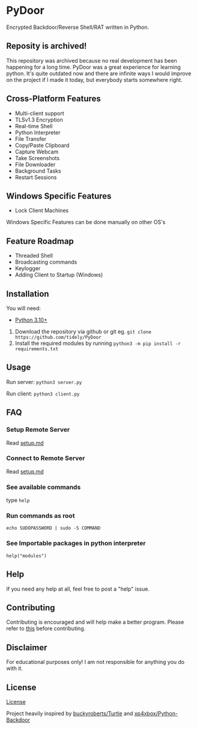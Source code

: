 # PyDoor

Encrypted Backdoor/Reverse Shell/RAT written in Python.

## Reposity is archived!

This repository was archived because no real development has been happening for a long time. PyDoor was a great experience for learning python. It's quite outdated now and there are infinite ways I would improve on the project if I made it today, but everybody starts somewhere right.

## Cross-Platform Features

* Multi-client support
* TLSv1.3 Encryption
* Real-time Shell
* Python Interpreter
* File Transfer
* Copy/Paste Clipboard
* Capture Webcam
* Take Screenshots
* File Downloader
* Background Tasks
* Restart Sessions

## Windows Specific Features

* Lock Client Machines

Windows Specific Features can be done manually on other OS's

## Feature Roadmap

* Threaded Shell
* Broadcasting commands
* Keylogger
* Adding Client to Startup (Windows)

## Installation

You will need:

* [Python 3.10+](https://www.python.org/downloads)

1. Download the repository via github or git eg. `git clone https://github.com/tidely/PyDoor`
2. Install the required modules by running `python3 -m pip install -r requirements.txt`

## Usage

Run server:
`python3 server.py`

Run client:
`python3 client.py`

## FAQ

### Setup Remote Server

Read [setup.md](./setup.md#server-setup)

### Connect to Remote Server

Read [setup.md](./setup.md#client-setup)

### See available commands

type `help`

### Run commands as root

`echo SUDOPASSWORD | sudo -S COMMAND`

### See Importable packages in python interpreter

`help("modules")`

## Help

If you need any help at all, feel free to post a "help" issue.

## Contributing

Contributing is encouraged and will help make a better program. Please refer to [this](https://gist.github.com/MarcDiethelm/7303312) before contributing.

## Disclaimer

For educational purposes only! I am not responsible for anything you do with it.

## License

[License](./LICENSE)

Project heavily inspired by [buckyroberts/Turtle](https://github.com/buckyroberts/Turtle) and [xp4xbox/Python-Backdoor](https://github.com/xp4xbox/Python-Backdoor)

